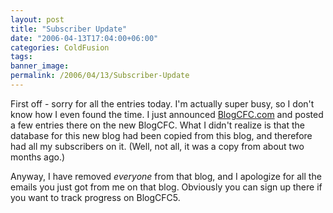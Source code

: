 ```yaml
---
layout: post
title: "Subscriber Update"
date: "2006-04-13T17:04:00+06:00"
categories: ColdFusion 
tags: 
banner_image: 
permalink: /2006/04/13/Subscriber-Update
---
```


First off - sorry for all the entries today. I'm actually super busy, so I don't know how I even found the time. I just announced <a href="http://www.blogcfc.com">BlogCFC.com</a> and posted a few entries there on the new BlogCFC. What I didn't realize is that the database for this new blog had been copied from this blog, and therefore had all my subscribers on it. (Well, not all, it was a copy from about two months ago.)

Anyway, I have removed <i>everyone</i> from that blog, and I apologize for all the emails you just got from me on that blog. Obviously you can sign up there if you want to track progress on BlogCFC5.